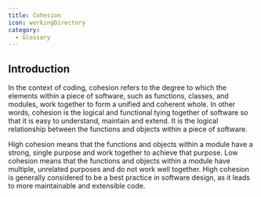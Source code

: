 ```yaml
---
title: Cohesion
icon: workingDirectory
category:
  - Glossary
---
```


## Introduction

In the context of coding, cohesion refers to the degree to which the elements within a piece of software, such as functions, classes, and modules, work together to form a unified and coherent whole. In other words, cohesion is the logical and functional tying together of software so that it is easy to understand, maintain and extend. It is the logical relationship between the functions and objects within a piece of software. 

High cohesion means that the functions and objects within a module have a strong, single purpose and work together to achieve that purpose. Low cohesion means that the functions and objects within a module have multiple, unrelated purposes and do not work well together. High cohesion is generally considered to be a best practice in software design, as it leads to more maintainable and extensible code.
